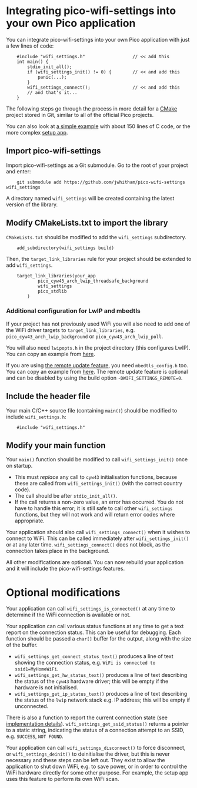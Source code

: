 # Integrating pico-wifi-settings into your own Pico application

You can integrate pico-wifi-settings into your own Pico application
with just a few lines of code:
```
    #include "wifi_settings.h"                  // << add this
    int main() {
        stdio_init_all();
        if (wifi_settings_init() != 0) {        // << and add this
            panic(...);
        }
        wifi_settings_connect();                // << and add this
        // and that's it...
    }
```
The following steps go through the process in more detail for
a [CMake](https://cmake.org) project stored in Git,
similar to all of the official Pico projects.

You can also look at [a simple example](../example) with about 150
lines of C code, or the more complex [setup app](doc/SETUP_APP.md).

## Import pico-wifi-settings

Import pico-wifi-settings as a Git submodule. Go to
the root of your project and enter:
```
    git submodule add https://github.com/jwhitham/pico-wifi-settings wifi_settings
```
A directory named `wifi_settings` will be created
containing the latest version of the library.

## Modify CMakeLists.txt to import the library

`CMakeLists.txt` should be modified to add the `wifi_settings` subdirectory.
```
    add_subdirectory(wifi_settings build)
```
Then, the `target_link_libraries` rule for your project should be extended to
add `wifi_settings`.
```
    target_link_libraries(your_app
            pico_cyw43_arch_lwip_threadsafe_background
            wifi_settings
            pico_stdlib
        )
```

### Additional configuration for LwIP and mbedtls

If your project has not previously used WiFi you will also need
to add one of the WiFi driver targets to `target_link_libraries`, e.g.
`pico_cyw43_arch_lwip_background` or `pico_cyw43_arch_lwip_poll`.

You will also need `lwipopts.h` in the project directory (this configures
LwIP). You can copy an example from [here](../example).

If you are using [the remote update feature](REMOTE.md), you need `mbedtls_config.h` too.
You can copy an example from [here](../example). The remote update feature is
optional and can be disabled by using the build option `-DWIFI_SETTINGS_REMOTE=0`.

## Include the header file

Your main C/C++ source file (containing `main()`) should be modified to include
`wifi_settings.h`:
```
    #include "wifi_settings.h"
```

## Modify your main function

Your `main()` function should be modified to call `wifi_settings_init()` once on startup.

 - This must *replace* any call to `cyw43` initialisation functions, because
   these are called from `wifi_settings_init()` (with the correct country code).
 - The call should be after `stdio_init_all()`.
 - If the call returns a non-zero value, an error has occurred. You do not have
   to handle this error; it is still safe to call other `wifi_settings` functions,
   but they will not work and will return error codes where appropriate.

Your application should also call `wifi_settings_connect()` when it wishes to connect
to WiFi. This can be called immediately after `wifi_settings_init()` or at any later
time. `wifi_settings_connect()` does not block, as the connection takes
place in the background.

All other modifications are optional. You can now rebuild your application
and it will include the pico-wifi-settings features.

# Optional modifications

Your application can call `wifi_settings_is_connected()` at any time
to determine if the WiFi connection is available or not.

Your application can call various status functions at any time
to get a text report on the connection status. This can be useful for debugging.
Each function should be passed a `char[]` buffer for the output, along with the
size of the buffer.

 - `wifi_settings_get_connect_status_text()` produces a line of
   text showing the connection status, e.g.  `WiFi is connected to ssid1=MyHomeWiFi`.
 - `wifi_settings_get_hw_status_text()` produces a line of
   text describing the status of the `cyw43` hardware driver; this will be empty
   if the hardware is not initialised.
 - `wifi_settings_get_ip_status_text()` produces a line of
   text describing the status of the `lwip` network stack e.g. IP address; this will be empty
   if unconnected.

There is also a function to report the current connection state
(see [implementation details](IMPLEMENTATION.md)). `wifi_settings_get_ssid_status()` returns
a pointer to a static string, indicating the status of a connection attempt to
an SSID, e.g. `SUCCESS`, `NOT FOUND`.

Your application can call `wifi_settings_disconnect()` to force disconnect,
or `wifi_settings_deinit()` to deinitialise the driver, but this is never necessary
and these steps can be left out. They exist to allow the application to shut down WiFi,
e.g. to save power, or in order to control the WiFi hardware directly for some other
purpose. For example, the setup app uses this feature to perform its own WiFi scan.
